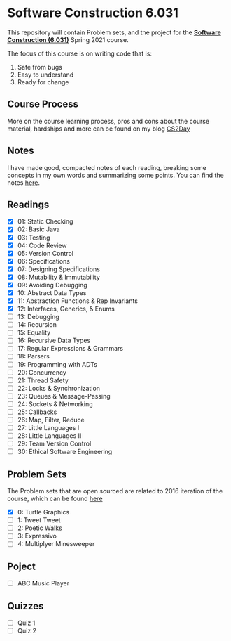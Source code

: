 # Software Construction 6.031

This repository will contain Problem sets, and the project for the **[Software Construction (6.031)](https://web.mit.edu/6.031/www/sp21/)** Spring 2021 course. 

The focus of this course is on writing code that is:
1. Safe from bugs
2. Easy to understand
3. Ready for change

## Course Process

More on the course learning process, pros and cons about the course material, hardships and more can be found on my blog [CS2Day](https://hshs-dev.github.io/cs2day/)

## Notes

I have made good, compacted notes of each reading, breaking some concepts in my own words and summarizing some points. You can find the notes [here](https://github.com/HsHs-dev/MIT-Software-Construction-6.031/blob/main/NOTES.md).

## Readings

- [x] 01: Static Checking
- [x] 02: Basic Java
- [x] 03: Testing
- [x] 04: Code Review
- [x] 05: Version Control
- [x] 06: Specifications
- [x] 07: Designing Specifications
- [x] 08: Mutability & Immutability
- [x] 09: Avoiding Debugging
- [x] 10: Abstract Data Types
- [x] 11: Abstraction Functions & Rep Invariants
- [x] 12: Interfaces, Generics, & Enums
- [ ] 13: Debugging
- [ ] 14: Recursion
- [ ] 15: Equality
- [ ] 16: Recursive Data Types
- [ ] 17: Regular Expressions & Grammars
- [ ] 18: Parsers
- [ ] 19: Programming with ADTs
- [ ] 20: Concurrency
- [ ] 21: Thread Safety
- [ ] 22: Locks & Synchronization
- [ ] 23: Queues & Message-Passing
- [ ] 24: Sockets & Networking
- [ ] 25: Callbacks
- [ ] 26: Map, Filter, Reduce
- [ ] 27: Little Languages I
- [ ] 28: Little Languages II
- [ ] 29: Team Version Control
- [ ] 30: Ethical Software Engineering

## Problem Sets

The Problem sets that are open sourced are related to 2016 iteration of the course, which can be found [here](https://ocw.mit.edu/courses/6-005-software-construction-spring-2016/pages/problem-sets/)

- [x] 0: Turtle Graphics
- [ ] 1: Tweet Tweet
- [ ] 2: Poetic Walks
- [ ] 3: Expressivo
- [ ] 4: Multiplyer Minesweeper

## Poject

- [ ] ABC Music Player

## Quizzes

- [ ] Quiz 1
- [ ] Quiz 2
